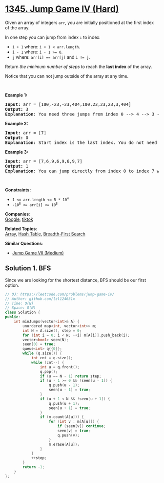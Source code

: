 # [1345. Jump Game IV (Hard)](https://leetcode.com/problems/jump-game-iv/)

<p>Given an array of&nbsp;integers <code>arr</code>, you are initially positioned at the first index of the array.</p>

<p>In one step you can jump from index <code>i</code> to index:</p>

<ul>
	<li><code>i + 1</code> where:&nbsp;<code>i + 1 &lt; arr.length</code>.</li>
	<li><code>i - 1</code> where:&nbsp;<code>i - 1 &gt;= 0</code>.</li>
	<li><code>j</code> where: <code>arr[i] == arr[j]</code> and <code>i != j</code>.</li>
</ul>

<p>Return <em>the minimum number of steps</em> to reach the <strong>last index</strong> of the array.</p>

<p>Notice that you can not jump outside of the array at any time.</p>

<p>&nbsp;</p>
<p><strong>Example 1:</strong></p>

<pre><strong>Input:</strong> arr = [100,-23,-23,404,100,23,23,23,3,404]
<strong>Output:</strong> 3
<strong>Explanation:</strong> You need three jumps from index 0 --&gt; 4 --&gt; 3 --&gt; 9. Note that index 9 is the last index of the array.
</pre>

<p><strong>Example 2:</strong></p>

<pre><strong>Input:</strong> arr = [7]
<strong>Output:</strong> 0
<strong>Explanation:</strong> Start index is the last index. You do not need to jump.
</pre>

<p><strong>Example 3:</strong></p>

<pre><strong>Input:</strong> arr = [7,6,9,6,9,6,9,7]
<strong>Output:</strong> 1
<strong>Explanation:</strong> You can jump directly from index 0 to index 7 which is last index of the array.
</pre>

<p>&nbsp;</p>
<p><strong>Constraints:</strong></p>

<ul>
	<li><code>1 &lt;= arr.length &lt;= 5 * 10<sup>4</sup></code></li>
	<li><code>-10<sup>8</sup> &lt;= arr[i] &lt;= 10<sup>8</sup></code></li>
</ul>


**Companies**:  
[Google](https://leetcode.com/company/google), [tiktok](https://leetcode.com/company/tiktok)

**Related Topics**:  
[Array](https://leetcode.com/tag/array/), [Hash Table](https://leetcode.com/tag/hash-table/), [Breadth-First Search](https://leetcode.com/tag/breadth-first-search/)

**Similar Questions**:
* [Jump Game VII (Medium)](https://leetcode.com/problems/jump-game-vii/)

## Solution 1. BFS

Since we are looking for the shortest distance, BFS should be our first option.

```cpp
// OJ: https://leetcode.com/problems/jump-game-iv/
// Author: github.com/lzl124631x
// Time: O(N)
// Space: O(N)
class Solution {
public:
    int minJumps(vector<int>& A) {
        unordered_map<int, vector<int>> m;
        int N = A.size(), step = 0;
        for (int i = 0; i < N; ++i) m[A[i]].push_back(i);
        vector<bool> seen(N);
        seen[0] = true;
        queue<int> q{{0}};
        while (q.size()) {
            int cnt = q.size();
            while (cnt--) {
                int u = q.front();
                q.pop();
                if (u == N - 1) return step;
                if (u - 1 >= 0 && !seen[u - 1]) {
                    q.push(u - 1);
                    seen[u - 1] = true;
                }
                if (u + 1 < N && !seen[u + 1]) {
                    q.push(u + 1);
                    seen[u + 1] = true;
                }
                if (m.count(A[u])) {
                    for (int v : m[A[u]]) {
                        if (seen[v]) continue;
                        seen[v] = true;
                        q.push(v);
                    }
                    m.erase(A[u]);
                }
            }
            ++step;
        }
        return -1;
    }
};
```